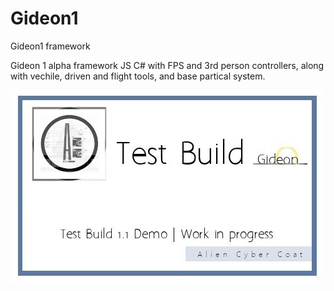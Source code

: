# Gideon1
Gideon1 framework

Gideon 1 alpha framework JS C# with FPS and 3rd person controllers, along with vechile, driven and flight tools, and base partical system.


![alt text](https://github.com/AlienCyberCoat/Gideon1/blob/55751cf34a6f189f737e91dd35e5919bb40e893d/gideon1.jpg)
